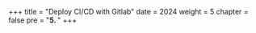 +++
title = "Deploy CI/CD with Gitlab"
date = 2024
weight = 5
chapter = false
pre = "<b>5. </b>"
+++

